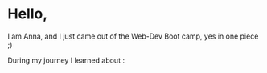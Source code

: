 # Hello, 
I am Anna, and I just came out of the Web-Dev Boot camp, yes in one piece ;) 

During my journey I learned about : 
 
